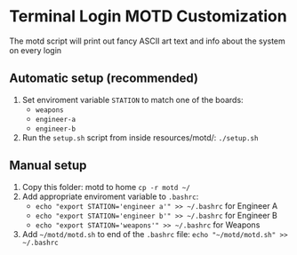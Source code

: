 # Terminal Login MOTD Customization

The motd script will print out fancy ASCII art text and info about the system on every login

## Automatic setup (recommended)

1. Set enviroment variable `STATION` to match one of the boards:
    - `weapons`
    - `engineer-a`
    - `engineer-b`
2. Run the `setup.sh` script from inside resources/motd/: `./setup.sh`

## Manual setup

1. Copy this folder: motd to home `cp -r motd ~/`
2. Add appropriate enviroment variable to `.bashrc`:
    - `echo "export STATION='engineer a'" >> ~/.bashrc` for Engineer A
    - `echo "export STATION='engineer b'" >> ~/.bashrc` for Engineer B
    - `echo "export STATION='weapons'" >> ~/.bashrc` for Weapons
3. Add `~/motd/motd.sh` to end of the `.bashrc` file: `echo "~/motd/motd.sh" >> ~/.bashrc`
